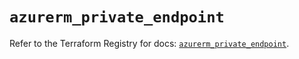 # `azurerm_private_endpoint`

Refer to the Terraform Registry for docs: [`azurerm_private_endpoint`](https://registry.terraform.io/providers/hashicorp/azurerm/3.87.0/docs/resources/private_endpoint).
